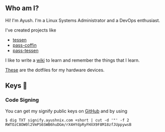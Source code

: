 ## Who am I?

Hi! I'm Ayush. I'm a Linux Systems Administrator and a DevOps enthusiast.

I've created projects like

- [tessen](https://github.com/ayushnix/tessen)
- [pass-coffin](https://github.com/ayushnix/pass-coffin)
- [pass-tessen](https://github.com/ayushnix/pass-tessen)

I like to write a [wiki](https://ayushnix.com) to learn and remember the things that I learn.

[These](https://github.com/ayushnix/dotfiles) are the dotfiles for my hardware devices.

## Keys :key:

### Code Signing

You can get my signify public keys on
[GitHub](https://raw.githubusercontent.com/ayushnix/ayushnix/master/ayushnix-signify.pub) and by
using

```
$ dig TXT signify.ayushnix.com +short | cut -d '"' -f 2
RWTOzC8OW0l2VmPS6SWB6huDGm/rX4HYdpRyFHXX9F8M18zfJUppywsB
```
